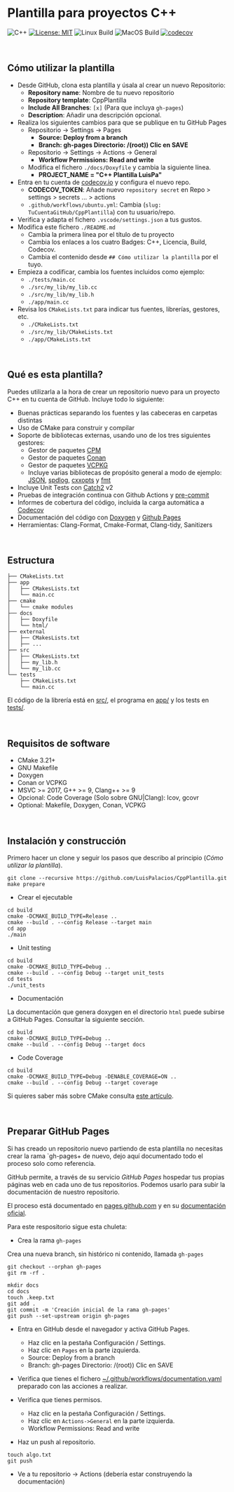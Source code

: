 # Plantilla para proyectos C++

![C++](https://img.shields.io/badge/C%2B%2B-11%2F14%2F17%2F20%2F23-blue)
[![License: MIT](https://img.shields.io/badge/License-MIT-yellow.svg)](https://opensource.org/licenses/MIT)
![Linux Build](https://github.com/LuisPalacios/CppPlantilla/actions/workflows/ubuntu.yml/badge.svg)
![MacOS Build](https://github.com/LuisPalacios/CppPlantilla/actions/workflows/macos.yml/badge.svg)
[![codecov](https://codecov.io/gh/LuisPalacios/CppPlantilla/graph/badge.svg?token=VXUOCDCWQ5)](https://codecov.io/gh/LuisPalacios/CppPlantilla)

&nbsp;

## Cómo utilizar la plantilla

- Desde GitHub, clona esta plantilla y úsala al crear un nuevo Repositorio:
  - **Repository name**: Nombre de tu nuevo repositorio
  - **Repository template**: CppPlantilla
  - **Include All Branches**: `[x]` (Para que incluya `gh-pages`)
  - **Description**: Añadir una descripción opcional.
- Realiza los siguientes cambios para que se publique en tu GitHub Pages
  - Repositorio -> Settings -> Pages
    - **Source: Deploy from a branch**
    - **Branch: gh-pages  Directorio: /(root))  Clic en SAVE**
  - Repositorio -> Settings -> Actions -> General
    - **Workflow Permissions: Read and write**
  - Modifica el fichero `./docs/Doxyfile` y cambia la siguiente línea.
    - **PROJECT_NAME = "C++ Plantilla LuisPa"**
- Entra en tu cuenta de [codecov.io](https://codecov.io) y configura el nuevo repo.
  - **CODECOV_TOKEN**: Añade nuevo `repository secret` en Repo > settings > secrets ... > actions
  - `.github/workflows/ubuntu.yml`: Cambia (`slug: TuCuentaGitHub/CppPlantilla`) con tu usuario/repo.
- Verifica y adapta el fichero `.vscode/settings.json` a tus gustos.
- Modifica este fichero `./README.md`
  - Cambia la primera línea por el título de tu proyecto
  - Cambia los enlaces a los cuatro Badges: C++, Licencia, Build, Codecov.
  - Cambia el contenido desde `## Cómo utilizar la plantilla` por el tuyo.
- Empieza a codificar, cambia los fuentes incluidos como ejemplo:
  - `./tests/main.cc`
  - `./src/my_lib/my_lib.cc`
  - `./src/my_lib/my_lib.h`
  - `./app/main.cc`
- Revisa los `CMakeLists.txt` para indicar tus fuentes, librerías, gestores, etc.
  - `./CMakeLists.txt`
  - `./src/my_lib/CMakeLists.txt`
  - `./app/CMakeLists.txt`

&nbsp;

## Qué es esta plantilla?

Puedes utilizarla a la hora de crear un repositorio nuevo para un proyecto C++ en tu cuenta de GitHub. Incluye todo lo siguiente:

- Buenas prácticas separando los fuentes y las cabeceras en carpetas distintas
- Uso de CMake para construir y compilar
- Soporte de bibliotecas externas, usando uno de los tres siguientes gestores:
  - Gestor de paquetes [CPM](https://github.com/cpm-cmake/CPM.cmake)
  - Gestor de paquetes [Conan](https://conan.io/)
  - Gestor de paquetes [VCPKG](https://github.com/microsoft/vcpkg)
  - Incluye varias bibliotecas de propósito general a modo de ejemplo: [JSON](https://github.com/nlohmann/json), [spdlog](https://github.com/gabime/spdlog), [cxxopts](https://github.com/jarro2783/cxxopts) y [fmt](https://github.com/fmtlib/fmt)
- Incluye Unit Tests con [Catch2](https://github.com/catchorg/Catch2) v2
- Pruebas de integración continua con Github Actions y [pre-commit](https://pre-commit.com/)
- Informes de cobertura del código, incluida la carga automática a [Codecov](https://codecov.io)
- Documentación del código con [Doxygen](https://doxygen.nl/) y [Github Pages](https://franneck94.github.io/CppProjectTemplate/)
- Herramientas: Clang-Format, Cmake-Format, Clang-tidy, Sanitizers

&nbsp;

## Estructura

``` text
├── CMakeLists.txt
├── app
│   ├── CMakesLists.txt
│   └── main.cc
├── cmake
│   └── cmake modules
├── docs
│   ├── Doxyfile
│   └── html/
├── external
│   ├── CMakesLists.txt
│   ├── ...
├── src
│   ├── CMakesLists.txt
│   ├── my_lib.h
│   └── my_lib.cc
└── tests
    ├── CMakeLists.txt
    └── main.cc
```

El código de la librería está en [src/](src/), el programa en [app/](app) y los tests en [tests/](tests/).

&nbsp;

## Requisitos de software

- CMake 3.21+
- GNU Makefile
- Doxygen
- Conan or VCPKG
- MSVC >= 2017, G++ >= 9, Clang++ >= 9
- Opcional: Code Coverage (Solo sobre GNU|Clang): lcov, gcovr
- Optional: Makefile, Doxygen, Conan, VCPKG

&nbsp;

## Instalación y construcción

Primero hacer un clone y seguir los pasos que describo al principio (*Cómo utilizar la plantilla*).

```shell
git clone --recursive https://github.com/LuisPalacios/CppPlantilla.git
make prepare
```

- Crear el ejecutable

```shell
cd build
cmake -DCMAKE_BUILD_TYPE=Release ..
cmake --build . --config Release --target main
cd app
./main
```

- Unit testing

```shell
cd build
cmake -DCMAKE_BUILD_TYPE=Debug ..
cmake --build . --config Debug --target unit_tests
cd tests
./unit_tests
```

- Documentación

La documentación que genera doxygen en el directorio `html` puede subirse a GitHub Pages. Consultar la siguiente sección.

```shell
cd build
cmake -DCMAKE_BUILD_TYPE=Debug ..
cmake --build . --config Debug --target docs
```

- Code Coverage

```shell
cd build
cmake -DCMAKE_BUILD_TYPE=Debug -DENABLE_COVERAGE=ON ..
cmake --build . --config Debug --target coverage
```

Si quieres saber más sobre CMake consulta [este artículo](./README_cmake.md).

&nbsp;

## Preparar GitHub Pages

Si has creado un repositorio nuevo partiendo de esta plantilla no necesitas crear la rama `gh-pages+ de nuevo, dejo aquí documentado todo el proceso solo como referencia.

GitHub permite, a través de su servicio *GitHub Pages* hospedar tus propias páginas web en cada uno de tus repositorios. Podemos usarlo para subir la documentación de nuestro repositorio.

El proceso está documentado en [pages.github.com](https://pages.github.com) y en su [documentación oficial](https://docs.github.com/en/pages/setting-up-a-github-pages-site-with-jekyll/creating-a-github-pages-site-with-jekyll).

Para este respositorio sigue esta chuleta:

- Crea la rama `gh-pages`

Crea una nueva branch, sin histórico ni contenido, llamada `gh-pages`

```shell
git checkout --orphan gh-pages
git rm -rf .

mkdir docs
cd docs
touch .keep.txt
git add .
git commit -m 'Creación inicial de la rama gh-pages'
git push --set-upstream origin gh-pages
```

- Entra en GitHub desde el navegador y activa GitHub Pages.

  - Haz clic en la pestaña Configuración / Settings.
  - Haz clic en `Pages` en la parte izquierda.
  - Source: Deploy from a branch
  - Branch: gh-pages  Directorio: /(root))  Clic en SAVE

- Verifica que tienes el fichero [~/.github/workflows/documentation.yaml](./.github/workflows/documentation.yml) preparado con las acciones a realizar.

- Verifica que tienes permisos.

  - Haz clic en la pestaña Configuración / Settings.
  - Haz clic en `Actions->General` en la parte izquierda.
  - Workflow Permissions: Read and write

- Haz un push al repositorio.

```shell
touch algo.txt
git push
```

- Ve a tu repositorio -> Actions (debería estar construyendo la documentación)

</br>
